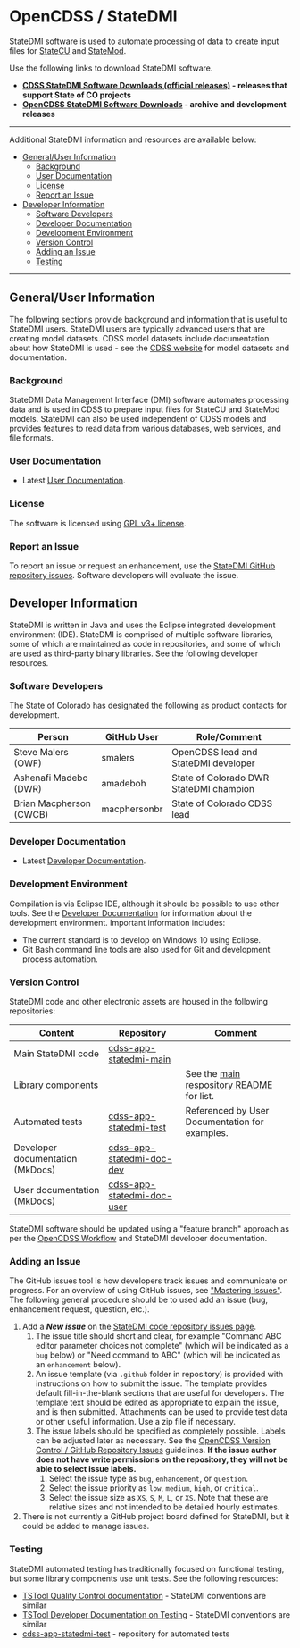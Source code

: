# OpenCDSS / StateDMI #

StateDMI software is used to automate processing of data to create input files for
[StateCU](statecu.md) and
[StateMod](statemod.md).

Use the following links to download StateDMI software.

* **[CDSS StateDMI Software Downloads (official releases)](https://cdss.colorado.gov/software/statedmi) - releases that support State of CO projects**
* **[OpenCDSS StateDMI Software Downloads](http://opencdss.state.co.us/statedmi/) - archive and development releases**

--------------

Additional StateDMI information and resources are available below:

* [General/User Information](#generaluser-information)
	+ [Background](#background)
	+ [User Documentation](#user-documentation)
	+ [License](#license)
	+ [Report an Issue](#report-an-issue)
* [Developer Information](#developer-information)
	+ [Software Developers](#software-developers)
	+ [Developer Documentation](#developer-documentation)
	+ [Development Environment](#development-environment)
	+ [Version Control](#version-control)
	+ [Adding an Issue](#adding-an-issue)
	+ [Testing](#testing)

------------------

## General/User Information  ##

The following sections provide background and information that is useful to StateDMI users.
StateDMI users are typically advanced users that are creating model datasets.
CDSS model datasets include documentation about how StateDMI is used - see the
[CDSS website](https://cdss.colorado.gov/) for model datasets and documentation.

### Background ###

StateDMI Data Management Interface (DMI) software automates processing data
and is used in CDSS to prepare input files for StateCU and StateMod models.
StateDMI can also be used independent of CDSS models and provides features to read data from
various databases, web services, and file formats.

### User Documentation ###

* Latest [User Documentation](http://opencdss.state.co.us/statedmi/latest/doc-user/).

### License ###

The software is licensed using [GPL v3+ license](https://github.com/OpenCDSS/cdss-app-statedmi-main/blob/master/LICENSE.md).

### Report an Issue ###

To report an issue or request an enhancement,
use the [StateDMI GitHub repository issues](https://github.com/OpenCDSS/cdss-app-statedmi-main/issues).
Software developers will evaluate the issue.

## Developer Information ##

StateDMI is written in Java and uses the Eclipse integrated development environment (IDE).
StateDMI is comprised of multiple software libraries, some of which are maintained as code in repositories,
and some of which are used as third-party binary libraries.
See the following developer resources.

### Software Developers ###

The State of Colorado has designated the following as product contacts for development.

|**Person**             |**GitHub User**|**Role/Comment**|
|-----------------------|---------------|--------------------------------------------------------------------------------|
|Steve Malers (OWF)     |smalers        |OpenCDSS lead and StateDMI developer                                            | 
|Ashenafi Madebo (DWR)  |amadeboh       |State of Colorado DWR StateDMI champion                                         |
|Brian Macpherson (CWCB)|macphersonbr   |State of Colorado CDSS lead                                                     |

### Developer Documentation ###

* Latest [Developer Documentation](http://opencdss.state.co.us/statedmi/latest/doc-dev/).

### Development Environment ###

Compilation is via Eclipse IDE, although it should be possible to use other tools.
See the [Developer Documentation](http://opencdss.state.co.us/statedmi/latest/doc-dev/)
for information about the development environment.
Important information includes:

* The current standard is to develop on Windows 10 using Eclipse.
* Git Bash command line tools are also used for Git and development process automation.

### Version Control ###

StateDMI code and other electronic assets are housed in the following repositories:

|**Content**                     |**Repository**|**Comment**|
|--------------------------------|--------------|-----------|
|Main StateDMI code              |[cdss-app-statedmi-main](https://github.com/OpenCDSS/cdss-app-statedmi-main)||
|Library components              ||See the [main respository README](https://github.com/OpenCDSS/cdss-app-statedmi-main) for list.|
|Automated tests                 |[cdss-app-statedmi-test](https://github.com/OpenCDSS/cdss-app-statedmi-test)|Referenced by User Documentation for examples.|
|Developer documentation (MkDocs)|[cdss-app-statedmi-doc-dev](https://github.com/OpenCDSS/cdss-app-statedmi-doc-dev)||
|User documentation (MkDocs)     |[cdss-app-statedmi-doc-user](https://github.com/OpenCDSS/cdss-app-statedmi-doc-user)||

StateDMI software should be updated using a "feature branch" approach as per the [OpenCDSS Workflow](workflow.md)
and StateDMI developer documentation.

### Adding an Issue ###

The GitHub issues tool is how developers track issues and communicate on progress.
For an overview of using GitHub issues, see ["Mastering Issues"](https://guides.github.com/features/issues/).
The following general procedure should be to used add an issue (bug, enhancement request, question, etc.).

1. Add a ***New issue*** on the [StateDMI code repository issues page](https://github.com/OpenCDSS/cdss-app-statedmi-main/issues).
	1. The issue title should short and clear, for example "Command ABC editor parameter choices not complete"
	(which will be indicated as a `bug` below) or
	"Need command to ABC" (which will be indicated as an `enhancement` below).
	2. An issue template (via `.github` folder in repository) is provided with instructions on how to submit the issue.
	The template provides default fill-in-the-blank sections that are useful for developers.
	The template text should be edited as appropriate to explain the issue, and is then submitted.
	Attachments can be used to provide test data or other useful information.  Use a zip file if necessary.
	3. The issue labels should be specified as completely possible.
	Labels can be adjusted later as necessary.
	See the [OpenCDSS Version Control / GitHub Repository Issues](version-control.md#github-repository-issues) guidelines.
	**If the issue author does not have write permissions on the repository, they will not be able to select issue labels.**
		1. Select the issue type as `bug`, `enhancement`, or `question`.
		2. Select the issue priority as `low`, `medium`, `high`, or `critical`.
		3. Select the issue size as `XS`, `S`, `M`, `L`, or `XS`.
		Note that these are relative sizes and not intended to be detailed hourly estimates.
2. There is not currently a GitHub project board defined for StateDMI, but it could be added to manage issues.

### Testing ###

StateDMI automated testing has traditionally focused on functional testing, but some library components
use unit tests.  See the following resources:

* [TSTool Quality Control documentation](http://opencdss.state.co.us/tstool/latest/doc-user/quality-control/quality-control/) - StateDMI conventions are similar
* [TSTool Developer Documentation on Testing](http://opencdss.state.co.us/tstool/latest/doc-dev/dev-tasks/testing/testing/) - StateDMI conventions are similar
* [cdss-app-statedmi-test](https://github.com/OpenCDSS/cdss-app-statedmi-test) - repository for automated tests
